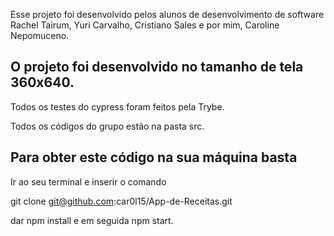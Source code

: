 Esse projeto foi desenvolvido pelos alunos de desenvolvimento de software Rachel Tairum, Yuri Carvalho, Cristiano Sales e por mim, Caroline Nepomuceno.


## O projeto foi desenvolvido no tamanho de tela 360x640.

Todos os testes do cypress foram feitos pela Trybe.

Todos os códigos do grupo estão na pasta src.

## Para obter este código na sua máquina basta
Ir ao seu terminal e inserir o comando 

git clone git@github.com:car0l15/App-de-Receitas.git 

dar npm install e em seguida npm start.
